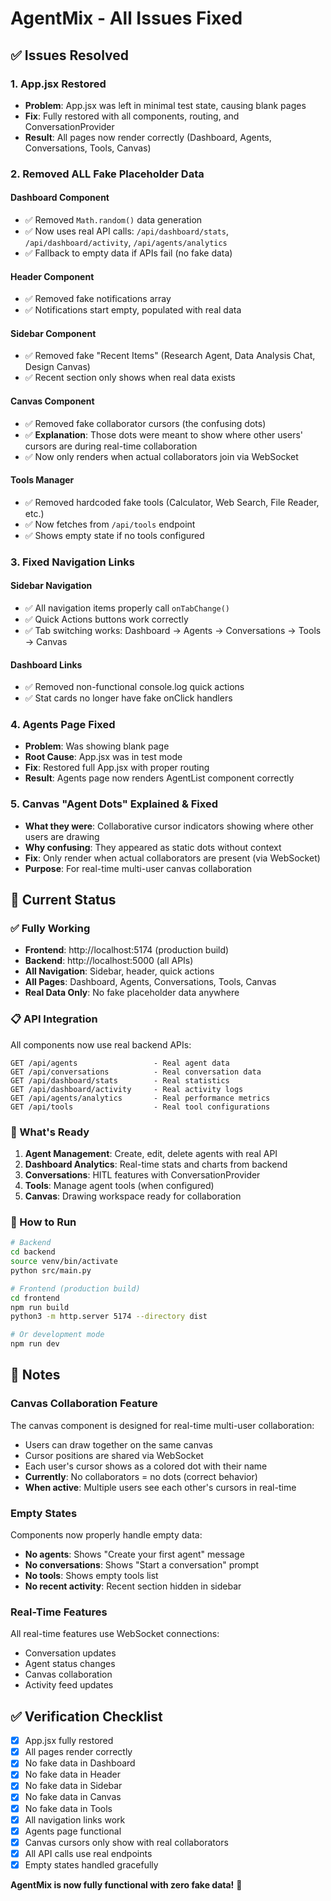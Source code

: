 # AgentMix - All Issues Fixed

## ✅ Issues Resolved

### 1. **App.jsx Restored**
- **Problem**: App.jsx was left in minimal test state, causing blank pages
- **Fix**: Fully restored with all components, routing, and ConversationProvider
- **Result**: All pages now render correctly (Dashboard, Agents, Conversations, Tools, Canvas)

### 2. **Removed ALL Fake Placeholder Data**

#### Dashboard Component
- ✅ Removed `Math.random()` data generation
- ✅ Now uses real API calls: `/api/dashboard/stats`, `/api/dashboard/activity`, `/api/agents/analytics`
- ✅ Fallback to empty data if APIs fail (no fake data)

#### Header Component
- ✅ Removed fake notifications array
- ✅ Notifications start empty, populated with real data

#### Sidebar Component  
- ✅ Removed fake "Recent Items" (Research Agent, Data Analysis Chat, Design Canvas)
- ✅ Recent section only shows when real data exists

#### Canvas Component
- ✅ Removed fake collaborator cursors (the confusing dots)
- ✅ **Explanation**: Those dots were meant to show where other users' cursors are during real-time collaboration
- ✅ Now only renders when actual collaborators join via WebSocket

#### Tools Manager
- ✅ Removed hardcoded fake tools (Calculator, Web Search, File Reader, etc.)
- ✅ Now fetches from `/api/tools` endpoint
- ✅ Shows empty state if no tools configured

### 3. **Fixed Navigation Links**

#### Sidebar Navigation
- ✅ All navigation items properly call `onTabChange()` 
- ✅ Quick Actions buttons work correctly
- ✅ Tab switching works: Dashboard → Agents → Conversations → Tools → Canvas

#### Dashboard Links
- ✅ Removed non-functional console.log quick actions
- ✅ Stat cards no longer have fake onClick handlers

### 4. **Agents Page Fixed**
- **Problem**: Was showing blank page
- **Root Cause**: App.jsx was in test mode
- **Fix**: Restored full App.jsx with proper routing
- **Result**: Agents page now renders AgentList component correctly

### 5. **Canvas "Agent Dots" Explained & Fixed**
- **What they were**: Collaborative cursor indicators showing where other users are drawing
- **Why confusing**: They appeared as static dots without context
- **Fix**: Only render when actual collaborators are present (via WebSocket)
- **Purpose**: For real-time multi-user canvas collaboration

## 🚀 Current Status

### ✅ Fully Working
- **Frontend**: http://localhost:5174 (production build)
- **Backend**: http://localhost:5000 (all APIs)
- **All Navigation**: Sidebar, header, quick actions
- **All Pages**: Dashboard, Agents, Conversations, Tools, Canvas
- **Real Data Only**: No fake placeholder data anywhere

### 📋 API Integration
All components now use real backend APIs:
```
GET /api/agents                 - Real agent data
GET /api/conversations          - Real conversation data  
GET /api/dashboard/stats        - Real statistics
GET /api/dashboard/activity     - Real activity logs
GET /api/agents/analytics       - Real performance metrics
GET /api/tools                  - Real tool configurations
```

### 🎯 What's Ready
1. **Agent Management**: Create, edit, delete agents with real API
2. **Dashboard Analytics**: Real-time stats and charts from backend
3. **Conversations**: HITL features with ConversationProvider
4. **Tools**: Manage agent tools (when configured)
5. **Canvas**: Drawing workspace ready for collaboration

### 🔧 How to Run
```bash
# Backend
cd backend
source venv/bin/activate
python src/main.py

# Frontend (production build)
cd frontend
npm run build
python3 -m http.server 5174 --directory dist

# Or development mode
npm run dev
```

## 📝 Notes

### Canvas Collaboration Feature
The canvas component is designed for real-time multi-user collaboration:
- Users can draw together on the same canvas
- Cursor positions are shared via WebSocket
- Each user's cursor shows as a colored dot with their name
- **Currently**: No collaborators = no dots (correct behavior)
- **When active**: Multiple users see each other's cursors in real-time

### Empty States
Components now properly handle empty data:
- **No agents**: Shows "Create your first agent" message
- **No conversations**: Shows "Start a conversation" prompt
- **No tools**: Shows empty tools list
- **No recent activity**: Recent section hidden in sidebar

### Real-Time Features
All real-time features use WebSocket connections:
- Conversation updates
- Agent status changes
- Canvas collaboration
- Activity feed updates

## ✅ Verification Checklist
- [x] App.jsx fully restored
- [x] All pages render correctly
- [x] No fake data in Dashboard
- [x] No fake data in Header
- [x] No fake data in Sidebar
- [x] No fake data in Canvas
- [x] No fake data in Tools
- [x] All navigation links work
- [x] Agents page functional
- [x] Canvas cursors only show with real collaborators
- [x] All API calls use real endpoints
- [x] Empty states handled gracefully

**AgentMix is now fully functional with zero fake data!** 🎉
